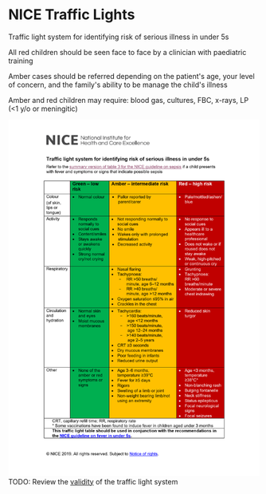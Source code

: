# NICE Traffic Lights
Traffic light system for identifying risk of serious illness in under 5s

All red children should be seen face to face by a clinician with paediatric training

Amber cases should be referred depending on the patient's age, your level of concern, and the family's ability to be manage the child's illness

Amber and red children may require: blood gas, cultures, FBC, x-rays, LP (<1 y/o or meningitic)

![](attachments/traffic-light.png)
TODO: Review the [validity](https://www.pulsetoday.co.uk/news/clinical-areas/paediatrics/nice-traffic-light-guide-for-spotting-serious-child-illness-is-unreliable-finds-study/) of the traffic light system
